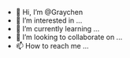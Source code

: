 - 👋 Hi, I’m @Graychen
- 👀 I’m interested in ...
- 🌱 I’m currently learning ...
- 💞️ I’m looking to collaborate on ...
- 📫 How to reach me ...

<!---
Graychen/Graychen is a ✨ special ✨ repository because its `README.md` (this file) appears on your GitHub profile.
You can click the Preview link to take a look at your changes.
--->
